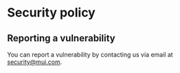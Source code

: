 # Security policy

## Reporting a vulnerability

You can report a vulnerability by contacting us via email at [security@mui.com](mailto:webyribka@gmail.com).
